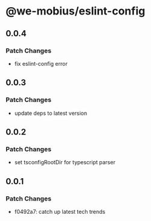 # @we-mobius/eslint-config

## 0.0.4

### Patch Changes

- fix eslint-config error

## 0.0.3

### Patch Changes

- update deps to latest version

## 0.0.2

### Patch Changes

- set tsconfigRootDir for typescript parser

## 0.0.1

### Patch Changes

- f0492a7: catch up latest tech trends
